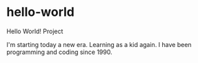 # hello-world
Hello World! Project

I'm starting today a new era. Learning as a kid again. I have been programming and coding since 1990.
